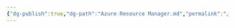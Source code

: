 ```yaml
---
{"dg-publish":true,"dg-path":"Azure Resource Manager.md","permalink":"/azure-resource-manager/","tags":["notes"]}
---
```


